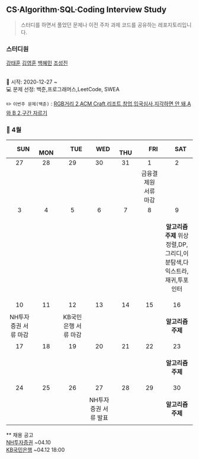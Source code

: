 ## CS·Algorithm·SQL·Coding Interview Study
<blockquote>스터디를 하면서 풀었던 문제나 이전 주차 과제 코드를 공유하는 레포지토리입니다.</blockquote>

### 스터디원

[강태훈](https://github.com/shuttlecock0) [김영훈](https://github.com/kim0hoon) [백혜민](https://github.com/HyeminBaek) [조성진](https://github.com/noel7781)

<br> 📌 시작: 2020-12-27 ~
<br> 💻 문제 선정: 백준,프로그래머스,LeetCode, SWEA

✏️ `이번주 문제(백준)` : [RGB거리 2](https://www.acmicpc.net/problem/17404),[ACM Craft](https://www.acmicpc.net/problem/1005),[리조트](https://www.acmicpc.net/problem/13302),[창업](https://www.acmicpc.net/problem/16890),[입국심사](https://www.acmicpc.net/problem/3079),[지각하면 안 돼](https://www.acmicpc.net/problem/12763),[A와 B 2](https://www.acmicpc.net/problem/12919),[구간 자르기](https://www.acmicpc.net/problem/2283)

<h3> 📅 4월 </h3>

|　  SUN　  |　  MON　  |　  TUE　  |　  WED　  |　  THU　  |　  FRI　  |　  SAT　  |
|:---:|:---:|:---:|:---:|:---:|:---:|:---:|
|   27   |   28   |   29   |   30   |   31   |   1   |   2   |
||||||금융결제원 서류 마감||
|   3   |   4   |   5   |   6   |   7   |   8   |   9   |
|||||||<p><b>알고리즘 주제</b> 위상정렬,DP,그리디,이분탐색,다익스트라,재귀,투포인터</p>|
|   10   |   11   |   12   |   13   |   14   |   15   |   16   |
|NH투자증권 서류 마감||KB국민은행 서류 마감||||<p><b>알고리즘 주제</b> </p>|
|   17   |   18   |   19   |   20   |   21   |   22   |   23   |
|||||||<p><b>알고리즘 주제</b> </p>|
|   24   |   25   |   26   |   27   |   28   |   29   |   30   |
||||NH투자증권 서류 발표|||<p><b>알고리즘 주제</b> </p>|


** 채용 공고
<br>[NH투자증권](https://nhqv.recruiter.co.kr/app/jobnotice/view?systemKindCode=MRS2&jobnoticeSn=92852) ~04.10 
<br>[KB국민은행](https://kbstar.incruit.com/hire/viewhire.asp?projectid=118) ~04.12 18:00 

